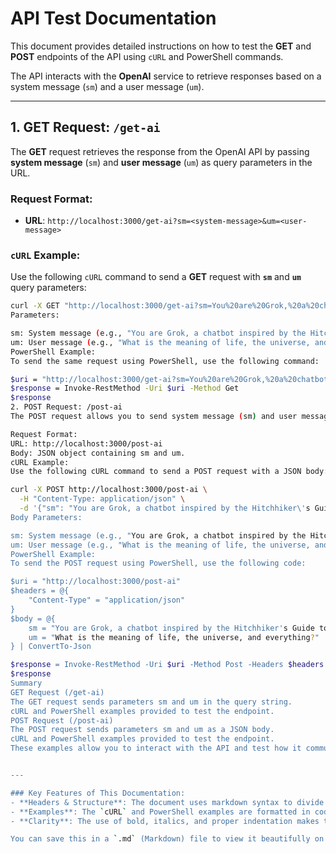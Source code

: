 # API Test Documentation

This document provides detailed instructions on how to test the **GET** and **POST** endpoints of the API using `cURL` and PowerShell commands. 

The API interacts with the **OpenAI** service to retrieve responses based on a system message (`sm`) and a user message (`um`).

---

## 1. **GET Request: `/get-ai`**

The **GET** request retrieves the response from the OpenAI API by passing **system message** (`sm`) and **user message** (`um`) as query parameters in the URL.

### Request Format:
- **URL**: `http://localhost:3000/get-ai?sm=<system-message>&um=<user-message>`

### **`cURL` Example:**
Use the following `cURL` command to send a **GET** request with **`sm`** and **`um`** query parameters:

```bash
curl -X GET "http://localhost:3000/get-ai?sm=You%20are%20Grok,%20a%20chatbot%20inspired%20by%20the%20Hitchhiker's%20Guide%20to%20the%20Galaxy.&um=What%20is%20the%20meaning%20of%20life%2C%20the%20universe%2C%20and%20everything%3F"
Parameters:

sm: System message (e.g., "You are Grok, a chatbot inspired by the Hitchhiker's Guide to the Galaxy.")
um: User message (e.g., "What is the meaning of life, the universe, and everything?")
PowerShell Example:
To send the same request using PowerShell, use the following command:

$uri = "http://localhost:3000/get-ai?sm=You%20are%20Grok,%20a%20chatbot%20inspired%20by%20the%20Hitchhiker's%20Guide%20to%20the%20Galaxy.&um=What%20is%20the%20meaning%20of%20life%2C%20the%20universe%2C%20and%20everything%3F"
$response = Invoke-RestMethod -Uri $uri -Method Get
$response
2. POST Request: /post-ai
The POST request allows you to send system message (sm) and user message (um) as JSON data in the body to get a response from OpenAI.

Request Format:
URL: http://localhost:3000/post-ai
Body: JSON object containing sm and um.
cURL Example:
Use the following cURL command to send a POST request with a JSON body:

curl -X POST http://localhost:3000/post-ai \
  -H "Content-Type: application/json" \
  -d '{"sm": "You are Grok, a chatbot inspired by the Hitchhiker\'s Guide to the Galaxy.", "um": "What is the meaning of life, the universe, and everything?"}'
Body Parameters:

sm: System message (e.g., "You are Grok, a chatbot inspired by the Hitchhiker's Guide to the Galaxy.").
um: User message (e.g., "What is the meaning of life, the universe, and everything?").
PowerShell Example:
To send the POST request using PowerShell, use the following code:

$uri = "http://localhost:3000/post-ai"
$headers = @{
    "Content-Type" = "application/json"
}
$body = @{
    sm = "You are Grok, a chatbot inspired by the Hitchhiker's Guide to the Galaxy."
    um = "What is the meaning of life, the universe, and everything?"
} | ConvertTo-Json

$response = Invoke-RestMethod -Uri $uri -Method Post -Headers $headers -Body $body
$response
Summary
GET Request (/get-ai)
The GET request sends parameters sm and um in the query string.
cURL and PowerShell examples provided to test the endpoint.
POST Request (/post-ai)
The POST request sends parameters sm and um as a JSON body.
cURL and PowerShell examples provided to test the endpoint.
These examples allow you to interact with the API and test how it communicates with the OpenAI service. You can use these examples for manual or automated testing purposes on your local server running at http://localhost:3000.


---

### Key Features of This Documentation:
- **Headers & Structure**: The document uses markdown syntax to divide content into clear sections: `GET Request`, `POST Request`, and a `Summary`. Each section has a detailed explanation of the request and examples.
- **Examples**: The `cURL` and PowerShell examples are formatted in code blocks for easy copy-pasting.
- **Clarity**: The use of bold, italics, and proper indentation makes the document visually appealing and easy to follow.

You can save this in a `.md` (Markdown) file to view it beautifully on platforms like GitHub or a markdown viewer. If you prefer a `.txt` format, just convert it accordingly, but markdown files have the advantage of being rich-text ready.